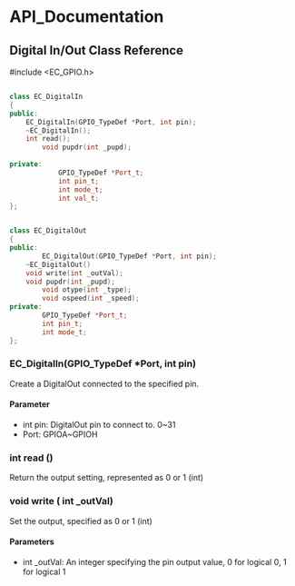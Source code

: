 # API\_Documentation



## Digital In/Out Class Reference

\#include &lt;EC\_GPIO.h&gt;

```cpp

class EC_DigitalIn
{
public:
    EC_DigitalIn(GPIO_TypeDef *Port, int pin); 
    ~EC_DigitalIn();
    int read();
		void pupdr(int _pupd);
		
private:
			GPIO_TypeDef *Port_t;
			int	pin_t;
			int mode_t;	
			int val_t;	
};


class EC_DigitalOut
{
public:
		EC_DigitalOut(GPIO_TypeDef *Port, int pin);
    ~EC_DigitalOut()
    void write(int _outVal);
  	void pupdr(int _pupd);
		void otype(int _type);
		void ospeed(int _speed);
private:
		GPIO_TypeDef *Port_t;
		int	pin_t;
		int mode_t;	
};
```



### EC\_DigitalIn\(GPIO\_TypeDef \*Port, int pin\)

Create a DigitalOut connected to the specified pin. 

#### Parameter

* int pin:  DigitalOut pin to connect to.  0~31
* Port:  GPIOA~GPIOH

### int read \(\)

Return the output setting, represented as 0 or 1 \(int\)

### void write \( int \_outVal\)

Set the output, specified as 0 or 1 \(int\)

#### Parameters 

* int \_outVal:  An integer specifying the pin output value, 0 for logical 0, 1 for logical 1



